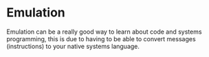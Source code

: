 # Emulation

Emulation can be a really good way to learn about code and systems programming, this is due to having to be able to convert messages (instructions) to your native systems language.
